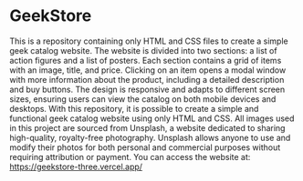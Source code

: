 # GeekStore
This is a repository containing only HTML and CSS files to create a simple geek catalog website. The website is divided into two sections: a list of action figures and a list of posters. Each section contains a grid of items with an image, title, and price. Clicking on an item opens a modal window with more information about the product, including a detailed description and buy buttons. The design is responsive and adapts to different screen sizes, ensuring users can view the catalog on both mobile devices and desktops. With this repository, it is possible to create a simple and functional geek catalog website using only HTML and CSS.
All images used in this project are sourced from Unsplash, a website dedicated to sharing high-quality, royalty-free photography. Unsplash allows anyone to use and modify their photos for both personal and commercial purposes without requiring attribution or payment.
You can access the website at: https://geekstore-three.vercel.app/
